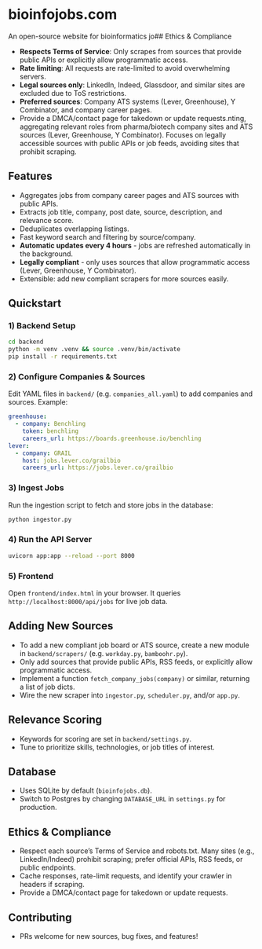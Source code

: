
# bioinfojobs.com

An open-source website for bioinformatics jo## Ethics & Compliance
- **Respects Terms of Service**: Only scrapes from sources that provide public APIs or explicitly allow programmatic access.
- **Rate limiting**: All requests are rate-limited to avoid overwhelming servers.
- **Legal sources only**: LinkedIn, Indeed, Glassdoor, and similar sites are excluded due to ToS restrictions.
- **Preferred sources**: Company ATS systems (Lever, Greenhouse), Y Combinator, and company career pages.
- Provide a DMCA/contact page for takedown or update requests.nting, aggregating relevant roles from pharma/biotech company sites and ATS sources (Lever, Greenhouse, Y Combinator). Focuses on legally accessible sources with public APIs or job feeds, avoiding sites that prohibit scraping.

## Features
- Aggregates jobs from company career pages and ATS sources with public APIs.
- Extracts job title, company, post date, source, description, and relevance score.
- Deduplicates overlapping listings.
- Fast keyword search and filtering by source/company.
- **Automatic updates every 4 hours** - jobs are refreshed automatically in the background.
- **Legally compliant** - only uses sources that allow programmatic access (Lever, Greenhouse, Y Combinator).
- Extensible: add new compliant scrapers for more sources easily.

## Quickstart

### 1) Backend Setup
```bash
cd backend
python -m venv .venv && source .venv/bin/activate
pip install -r requirements.txt
```

### 2) Configure Companies & Sources
Edit YAML files in `backend/` (e.g. `companies_all.yaml`) to add companies and sources. Example:
```yaml
greenhouse:
  - company: Benchling
    token: benchling
    careers_url: https://boards.greenhouse.io/benchling
lever:
  - company: GRAIL
    host: jobs.lever.co/grailbio
    careers_url: https://jobs.lever.co/grailbio
```

### 3) Ingest Jobs
Run the ingestion script to fetch and store jobs in the database:
```bash
python ingestor.py
```

### 4) Run the API Server
```bash
uvicorn app:app --reload --port 8000
```

### 5) Frontend
Open `frontend/index.html` in your browser. It queries `http://localhost:8000/api/jobs` for live job data.

## Adding New Sources
- To add a new compliant job board or ATS source, create a new module in `backend/scrapers/` (e.g. `workday.py`, `bamboohr.py`).
- Only add sources that provide public APIs, RSS feeds, or explicitly allow programmatic access.
- Implement a function `fetch_company_jobs(company)` or similar, returning a list of job dicts.
- Wire the new scraper into `ingestor.py`, `scheduler.py`, and/or `app.py`.

## Relevance Scoring
- Keywords for scoring are set in `backend/settings.py`.
- Tune to prioritize skills, technologies, or job titles of interest.

## Database
- Uses SQLite by default (`bioinfojobs.db`).
- Switch to Postgres by changing `DATABASE_URL` in `settings.py` for production.

## Ethics & Compliance
- Respect each source’s Terms of Service and robots.txt. Many sites (e.g., LinkedIn/Indeed) prohibit scraping; prefer official APIs, RSS feeds, or public endpoints.
- Cache responses, rate-limit requests, and identify your crawler in headers if scraping.
- Provide a DMCA/contact page for takedown or update requests.

## Contributing
- PRs welcome for new sources, bug fixes, and features!
